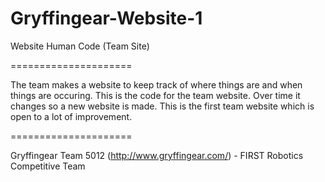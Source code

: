 Gryffingear-Website-1
=====================

Website Human Code (Team Site)

=====================

The team makes a website to keep track of where things are and when things are occuring. This is the code for the team
website. Over time it changes so a new website is made. This is the first team website which is open to a lot of improvement.

=====================

Gryffingear Team 5012 (http://www.gryffingear.com/) - FIRST Robotics Competitive Team
